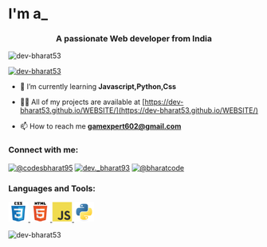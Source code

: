 <!DOCTYPE html>
<html lang="en">

<head>
    <meta charset="UTF-8">
    <meta name="viewport" content="width=device-width, initial-scale=1.0">
    <title>BHARAT WEB Home</title>
    <link rel="stylesheet" href="style.css">
</head>
<body>
                <div class="animated-text" >
        <h1>I'm a_</h1> <span></span></div>

</body>

</html>
<h3 align="center">A passionate Web developer from India</h3>

<p align="left"> <img src="https://komarev.com/ghpvc/?username=dev-bharat53&label=Profile%20views&color=0e75b6&style=flat" alt="dev-bharat53" /> </p>

<p align="left"> <a href="https://github.com/ryo-ma/github-profile-trophy"><img src="https://github-profile-trophy.vercel.app/?username=dev-bharat53" alt="dev-bharat53" /></a> </p>

- 🌱 I’m currently learning **Javascript,Python,Css**

- 👨‍💻 All of my projects are available at [https://dev-bharat53.github.io/WEBSITE/](https://dev-bharat53.github.io/WEBSITE/)

- 📫 How to reach me **gamexpert602@gmail.com**

<h3 align="left">Connect with me:</h3>
<p align="left">
<a href="https://twitter.com/@codesbharat95" target="blank"><img align="center" src="https://raw.githubusercontent.com/rahuldkjain/github-profile-readme-generator/master/src/images/icons/Social/twitter.svg" alt="@codesbharat95" height="30" width="40" /></a>
<a href="https://instagram.com/dev._bharat93" target="blank"><img align="center" src="https://raw.githubusercontent.com/rahuldkjain/github-profile-readme-generator/master/src/images/icons/Social/instagram.svg" alt="dev._bharat93" height="30" width="40" /></a>
<a href="https://www.youtube.com/c/@bharatcode" target="blank"><img align="center" src="https://raw.githubusercontent.com/rahuldkjain/github-profile-readme-generator/master/src/images/icons/Social/youtube.svg" alt="@bharatcode" height="30" width="40" /></a>
</p>

<h3 align="left">Languages and Tools:</h3>
<p align="left"> <a href="https://www.w3schools.com/css/" target="_blank" rel="noreferrer"> <img src="https://raw.githubusercontent.com/devicons/devicon/master/icons/css3/css3-original-wordmark.svg" alt="css3" width="40" height="40"/> </a> <a href="https://www.w3.org/html/" target="_blank" rel="noreferrer"> <img src="https://raw.githubusercontent.com/devicons/devicon/master/icons/html5/html5-original-wordmark.svg" alt="html5" width="40" height="40"/> </a> <a href="https://developer.mozilla.org/en-US/docs/Web/JavaScript" target="_blank" rel="noreferrer"> <img src="https://raw.githubusercontent.com/devicons/devicon/master/icons/javascript/javascript-original.svg" alt="javascript" width="40" height="40"/> </a> <a href="https://www.python.org" target="_blank" rel="noreferrer"> <img src="https://raw.githubusercontent.com/devicons/devicon/master/icons/python/python-original.svg" alt="python" width="40" height="40"/> </a> </p>

<p><img align="center" src="https://github-readme-stats.vercel.app/api/top-langs?username=dev-bharat53&show_icons=true&locale=en&layout=compact" alt="dev-bharat53" /></p>
